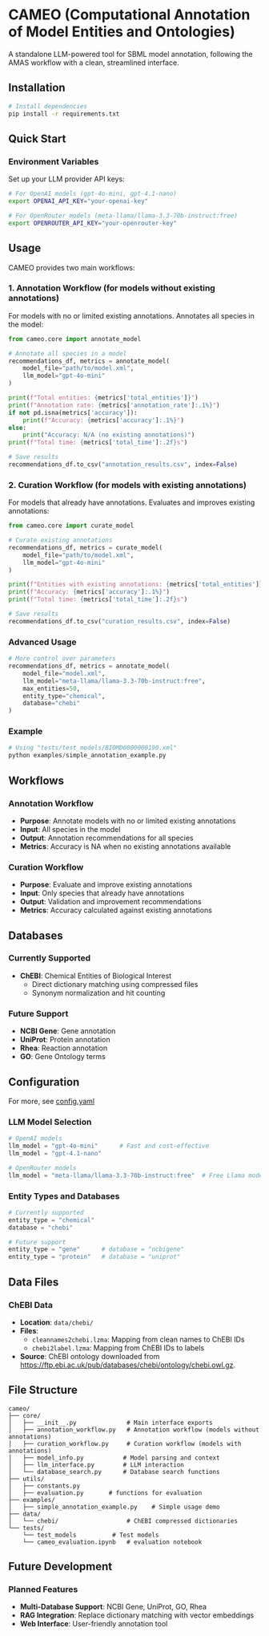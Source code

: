 # CAMEO (Computational Annotation of Model Entities and Ontologies)

A standalone LLM-powered tool for SBML model annotation, following the AMAS workflow with a clean, streamlined interface.

## Installation

```bash
# Install dependencies
pip install -r requirements.txt
```

## Quick Start

### Environment Variables

Set up your LLM provider API keys:

```bash
# For OpenAI models (gpt-4o-mini, gpt-4.1-nano)
export OPENAI_API_KEY="your-openai-key"

# For OpenRouter models (meta-llama/llama-3.3-70b-instruct:free)
export OPENROUTER_API_KEY="your-openrouter-key"
```

## Usage

CAMEO provides two main workflows:

### 1. Annotation Workflow (for models without existing annotations)

For models with no or limited existing annotations. Annotates all species in the model:

```python
from cameo.core import annotate_model

# Annotate all species in a model
recommendations_df, metrics = annotate_model(
    model_file="path/to/model.xml",
    llm_model="gpt-4o-mini"
)

print(f"Total entities: {metrics['total_entities']}")
print(f"Annotation rate: {metrics['annotation_rate']:.1%}")
if not pd.isna(metrics['accuracy']):
    print(f"Accuracy: {metrics['accuracy']:.1%}")
else:
    print("Accuracy: N/A (no existing annotations)")
print(f"Total time: {metrics['total_time']:.2f}s")

# Save results
recommendations_df.to_csv("annotation_results.csv", index=False)
```

### 2. Curation Workflow (for models with existing annotations)

For models that already have annotations. Evaluates and improves existing annotations:

```python
from cameo.core import curate_model

# Curate existing annotations
recommendations_df, metrics = curate_model(
    model_file="path/to/model.xml",
    llm_model="gpt-4o-mini"
)

print(f"Entities with existing annotations: {metrics['total_entities']}")
print(f"Accuracy: {metrics['accuracy']:.1%}")
print(f"Total time: {metrics['total_time']:.2f}s")

# Save results
recommendations_df.to_csv("curation_results.csv", index=False)
```

### Advanced Usage

```python
# More control over parameters
recommendations_df, metrics = annotate_model(
    model_file="model.xml",
    llm_model="meta-llama/llama-3.3-70b-instruct:free",
    max_entities=50,
    entity_type="chemical",
    database="chebi"
)
```

### Example

```python
# Using "tests/test_models/BIOMD0000000190.xml"
python examples/simple_annotation_example.py
```

## Workflows

### Annotation Workflow
- **Purpose**: Annotate models with no or limited existing annotations
- **Input**: All species in the model
- **Output**: Annotation recommendations for all species
- **Metrics**: Accuracy is NA when no existing annotations available

### Curation Workflow  
- **Purpose**: Evaluate and improve existing annotations
- **Input**: Only species that already have annotations
- **Output**: Validation and improvement recommendations
- **Metrics**: Accuracy calculated against existing annotations

## Databases

### Currently Supported

- **ChEBI**: Chemical Entities of Biological Interest
  - Direct dictionary matching using compressed files
  - Synonym normalization and hit counting

### Future Support

- **NCBI Gene**: Gene annotation
- **UniProt**: Protein annotation
- **Rhea**: Reaction annotation
- **GO**: Gene Ontology terms

## Configuration

For more, see [config.yaml](config.yaml)

### LLM Model Selection

```python
# OpenAI models
llm_model = "gpt-4o-mini"      # Fast and cost-effective
llm_model = "gpt-4.1-nano"   

# OpenRouter models  
llm_model = "meta-llama/llama-3.3-70b-instruct:free"  # Free Llama model
```

### Entity Types and Databases

```python
# Currently supported
entity_type = "chemical"
database = "chebi"

# Future support
entity_type = "gene"      # database = "ncbigene"
entity_type = "protein"   # database = "uniprot"
```

## Data Files

### ChEBI Data

- **Location**: `data/chebi/`
- **Files**:
  - `cleannames2chebi.lzma`: Mapping from clean names to ChEBI IDs
  - `chebi2label.lzma`: Mapping from ChEBI IDs to labels
- **Source**: ChEBI ontology downloaded from https://ftp.ebi.ac.uk/pub/databases/chebi/ontology/chebi.owl.gz.

## File Structure

```
cameo/
├── core/
│   ├── __init__.py              # Main interface exports
│   ├── annotation_workflow.py   # Annotation workflow (models without annotations)
│   ├── curation_workflow.py     # Curation workflow (models with annotations)
│   ├── model_info.py           # Model parsing and context
│   ├── llm_interface.py        # LLM interaction
│   └── database_search.py      # Database search functions
├── utils/
│   ├── constants.py
│   ├── evaluation.py 		# functions for evaluation
├── examples/
│   ├── simple_annotation_example.py    # Simple usage demo
├── data/
│   └── chebi/                   # ChEBI compressed dictionaries
└── tests/
    └── test_models     	 # Test models
    └── cameo_evaluation.ipynb   # evaluation notebook
```

## Future Development

### Planned Features

- **Multi-Database Support**: NCBI Gene, UniProt, GO, Rhea
- **RAG Integration**: Replace dictionary matching with vector embeddings
- **Web Interface**: User-friendly annotation tool
